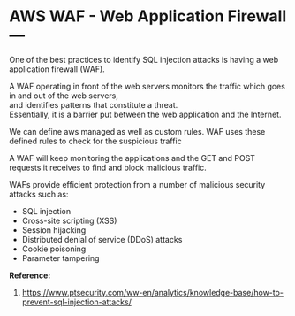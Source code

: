 # AWS WAF - Web Application Firewall — 

One of the best practices to identify SQL injection attacks is having a web application firewall (WAF).  

A WAF operating in front of the web servers monitors the traffic which goes in and out of the web servers,  
and identifies patterns that constitute a threat.  
Essentially, it is a barrier put between the web application and the Internet.  

We can define aws managed as well as custom rules.  WAF uses these defined rules to check for the suspicious traffic  

A WAF will keep monitoring the applications and the GET and POST requests it receives to find and block malicious traffic.  

WAFs provide efficient protection from a number of malicious security attacks such as:  

- SQL injection
- Cross-site scripting (XSS)
- Session hijacking
- Distributed denial of service (DDoS) attacks
- Cookie poisoning
- Parameter tampering



**Reference:**  
1. https://www.ptsecurity.com/ww-en/analytics/knowledge-base/how-to-prevent-sql-injection-attacks/

